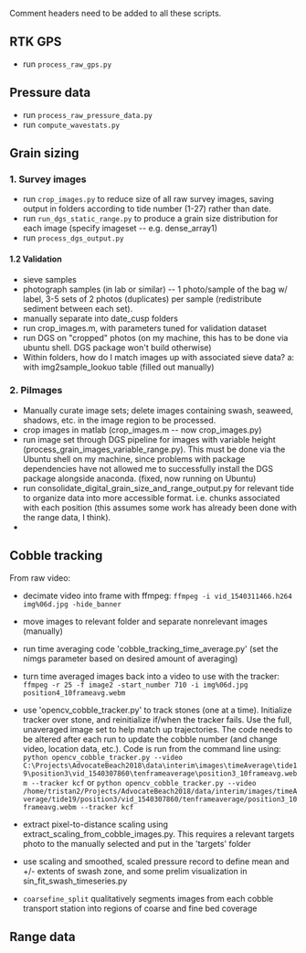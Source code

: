 Comment headers need to be added to all these scripts.

## RTK GPS
- run `process_raw_gps.py`

## Pressure data
- run `process_raw_pressure_data.py`
- run `compute_wavestats.py`

## Grain sizing

### 1. Survey images
- run `crop_images.py` to reduce size of all raw survey images, saving output in folders according to tide number (1-27) rather than date.
- run `run_dgs_static_range.py` to produce a grain size distribution for each image (specify imageset -- e.g. dense_array1)
- run `process_dgs_output.py`

#### 1.2 Validation
- sieve samples
- photograph samples (in lab or similar) -- 1 photo/sample of the bag w/ label, 3-5 sets of 2 photos (duplicates) per sample (redistribute sediment between each set).
- manually separate into date_cusp folders
- run crop_images.m, with parameters tuned for validation dataset
- run DGS on "cropped" photos (on my machine, this has to be done via ubuntu shell. DGS package won't build otherwise)
- Within folders, how do I match images up with associated sieve data? a: with img2sample_lookuo table (filled out manually)


### 2. PiImages
- Manually curate image sets; delete images containing swash, seaweed, shadows, etc. in the image region to be processed.
- crop images in matlab (crop_images.m -- now crop_images.py)
- run image set through DGS pipeline for images with variable height (process_grain_images_variable_range.py). This must be done via the Ubuntu shell on my machine, since problems with package dependencies have not allowed me to successfully install the DGS package alongside anaconda. (fixed, now running on Ubuntu)
- run consolidate_digital_grain_size_and_range_output.py for relevant tide to organize data into more accessible format. i.e. chunks associated with each position (this assumes some work has already been done with the range data, I think).
- 

## Cobble tracking

From raw video:
- decimate video into frame with ffmpeg:
`ffmpeg -i vid_1540311466.h264 img%06d.jpg -hide_banner`
- move images to relevant folder and separate nonrelevant images (manually)
- run time averaging code 'cobble_tracking_time_average.py' (set the nimgs parameter based on desired amount of averaging)
- turn time averaged images back into a video to use with the tracker:
`ffmpeg -r 25 -f image2 -start_number 710 -i img%06d.jpg position4_10frameavg.webm`
- use 'opencv_cobble_tracker.py' to track stones (one at a time). Initialize tracker over stone, and reinitialize if/when the tracker fails. Use the full, unaveraged image set to help match up trajectories. The code needs to be altered after each run to update the cobble number (and change video, location data, etc.). Code is run from the command line using:
`python opencv_cobble_tracker.py --video C:\Projects\AdvocateBeach2018\data\interim\images\timeAverage\tide19\position3\vid_1540307860\tenframeaverage\position3_10frameavg.webm --tracker kcf` or
`python opencv_cobble_tracker.py --video /home/tristan2/Projects/AdvocateBeach2018/data/interim/images/timeAverage/tide19/position3/vid_1540307860/tenframeaverage/position3_10frameavg.webm --tracker kcf`
- extract pixel-to-distance scaling using extract_scaling_from_cobble_images.py. This requires a relevant targets photo to the manually selected and put in the 'targets' folder
- use scaling and smoothed, scaled pressure record to define mean and +/- extents of swash zone, and some prelim visualization in sin_fit_swash_timeseries.py

- `coarsefine_split` qualitatively segments images from each cobble transport station into regions of coarse and fine bed coverage

## Range data
